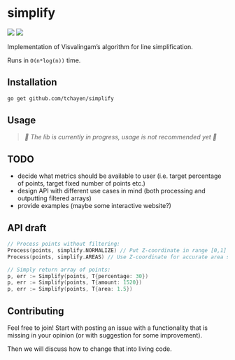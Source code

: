 # simplify

<a href="https://travis-ci.org/tchayen/simplify"><img src="https://travis-ci.org/tchayen/simplify.svg?branch=master"></a>
<a href='https://coveralls.io/github/tchayen/simplify?branch=master'><img src='https://coveralls.io/repos/github/tchayen/simplify/badge.svg?branch=master'/></a>

Implementation of Visvalingam’s algorithm for line simplification.

Runs in `O(n*log(n))` time.

## Installation
```bash
go get github.com/tchayen/simplify
```

## Usage
> _🚧 The lib is currently in progress, usage is not recommended yet 🚧_

## TODO
- decide what metrics should be available to user (i.e. target percentage of
points, target fixed number of points etc.)
- design API with different use cases in mind (both processing and outputting
filtered arrays)
- provide examples (maybe some interactive website?)

## API draft

```go
// Process points without filtering:
Process(points, simplify.NORMALIZE) // Put Z-coordinate in range [0,1]
Process(points, simplify.AREAS) // Use Z-coordinate for accurate area storage.

// Simply return array of points:
p, err := Simplify(points, T{percentage: 30})
p, err := Simplify(points, T{amount: 1520})
p, err := Simplify(points, T{area: 1.5})
```

## Contributing

Feel free to join! Start with posting an issue with a functionality that is
missing in your opinion (or with suggestion for some improvement).

Then we will discuss how to change that into living code.
